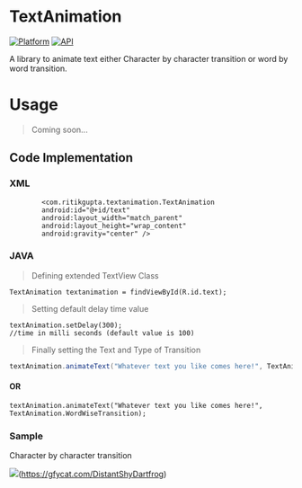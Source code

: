 # TextAnimation
[![Platform](https://img.shields.io/badge/platform-Android-yellow.svg)](https://www.android.com)
[![API](https://img.shields.io/badge/API-15%2B-brightgreen.svg?style=flat)](https://android-arsenal.com/api?level=15)

A library to animate text either Character by character transition or word by word transition.

# Usage

> Coming soon...

## Code Implementation

### XML

```
        <com.ritikgupta.textanimation.TextAnimation
        android:id="@+id/text"
        android:layout_width="match_parent"
        android:layout_height="wrap_content"
        android:gravity="center" />
```      

### JAVA

> Defining extended TextView Class

``` 
TextAnimation textanimation = findViewById(R.id.text);
```

> Setting default delay time value

```
textAnimation.setDelay(300);
//time in milli seconds (default value is 100)
```

> Finally setting the Text and Type of Transition

```java
textAnimation.animateText("Whatever text you like comes here!", TextAnimation.CharWiseTransition);
```
#### OR
```                            
textAnimation.animateText("Whatever text you like comes here!", TextAnimation.WordWiseTransition);                            
```

### Sample

Character by character transition

<img src="https://gfycat.com/DistantShyDartfrog" />(https://gfycat.com/DistantShyDartfrog)





        
